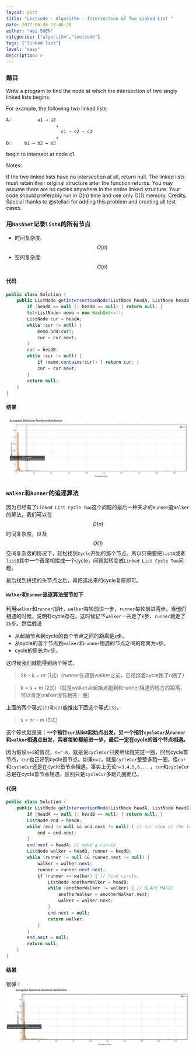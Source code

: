 ```yaml
---
layout: post
title: "Leetcode - Algorithm - Intersection of Two Linked List "
date: 2017-06-08 17:46:20
author: "Wei SHEN"
categories: ["algorithm","leetcode"]
tags: ["linked list"]
level: "easy"
description: >
---
```


### 题目
Write a program to find the node at which the intersection of two singly linked lists begins.


For example, the following two linked lists:
```
A:          a1 → a2
                   ↘
                     c1 → c2 → c3
                   ↗            
B:     b1 → b2 → b3
```
begin to intersect at node c1.

Notes:

If the two linked lists have no intersection at all, return null.
The linked lists must retain their original structure after the function returns.
You may assume there are no cycles anywhere in the entire linked structure.
Your code should preferably run in O(n) time and use only O(1) memory.
Credits:
Special thanks to @stellari for adding this problem and creating all test cases.

### 用`HashSet`记录`listA`的所有节点
* 时间复杂度: $$O(n)$$
* 空间复杂度: $$O(n)$$

#### 代码
```java
public class Solution {
    public ListNode getIntersectionNode(ListNode headA, ListNode headB) {
        if (headA == null || headB == null) { return null; }
        Set<ListNode> memo = new HashSet<>();
        ListNode cur = headA;
        while (cur != null) {
            memo.add(cur);
            cur = cur.next;
        }
        cur = headB;
        while (cur != null) {
            if (memo.contains(cur)) { return cur; }
            cur = cur.next;
        }
        return null;
    }
}
```

#### 结果
![intersection-of-two-linked-list-1](/images/leetcode/intersection-of-two-linked-list-1.png)


### `Walker`和`Runner`的追逐算法
因为已经有了`Linked List Cycle Two`这个问题的最后一种天才的`Runner`追`Walker`的解法，我们可以在 $$O(n)$$ 时间复杂度，以及 $$O(1)$$ 空间复杂度的情况下，轻松找到`Cycle`开始的那个节点。所以只需要把`listA`或者`listB`其中一个首尾相接成一个cycle，问题就转变成`Linked List Cycle Two`问题。

最后找到拼接的头节点之后，再把造出来的cycle复原即可。

#### `Walker`和`Runner`追逐算法细节如下

利用`walker`和`runner`指针，`walker`每轮前进一步，`runner`每轮前进两步。当他们相遇的时候，说明有cycle存在。这时候记下`walker`一共走了`k`步，`runner`就走了`2k`步。然后假设
* 从起始节点到cycle的首个节点之间的距离是`s`步。
* 从cycle的首个节点到`walker`和`runner`相遇的节点之间的距离为`m`步。
* cycle的周长为`r`步。

这时候我们就能得到两个等式，
> 2k - k = nr       (1式)（runner在遇到walker之前，已经绕着cycle跑了n圈了）

> k = s + m         (2式)（就是walker从起始点跑到和runner相遇的地方的距离，可以肯定walker没有跑完一圈）

上面的两个等式`(1)`和`(2)`能推出下面这个等式`(3)`，
> s = nr - m        (3式)

这个等式就是说：**一个指针`cur`从list起始点出发，另一个指针`cycleCur`从`runner`和`walker`相遇点出发，两者每轮都前进一步，最后一定在cycle的首个节点相遇。**

因为假设`n=1`的情况，`s=r-m`，就是说`cycleCur`只要继续跑完这一圈，回到cycle首节点，`cur`也正好到cycle首节点。如果`n=2`，就是`cycleCur`整整多跑一圈，但`cur`和`cycleCur`还是在cycle首节点相遇。事实上无论`n=3,4,5,6,...`，`cur`和`cycleCur`总是在cycle首节点相遇，区别只是`cycleCur`多跑几圈而已。


#### 代码
```java
public class Solution {
    public ListNode getIntersectionNode(ListNode headA, ListNode headB) {
        if (headA == null || headB == null) { return null; }
        ListNode end = headA;
        while (end != null && end.next != null) { // cur stop at the last node
            end = end.next;
        }
        end.next = headA; // make a circle
        ListNode walker = headB, runner = headB;
        while (runner != null && runner.next != null) {
            walker = walker.next;
            runner = runner.next.next;
            if (runner == walker) { // find circle
                ListNode anotherWalker = headB;
                while (anotherWalker != walker) { // BLACK MAGIC
                    anotherWalker = anotherWalker.next;
                    walker = walker.next;
                }
                end.next = null;
                return walker;
            }
        }
        end.next = null;
        return null;
    }
}
```

#### 结果
银弹！
![intersection-of-two-linked-list-2](/images/leetcode/intersection-of-two-linked-list-2.png)
